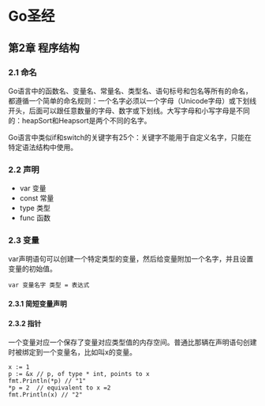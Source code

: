 # Go圣经 #

## 第2章 程序结构 ##

### 2.1 命名 ###

Go语言中的函数名、变量名、常量名、类型名、语句标号和包名等所有的命名，都遵循一个简单的命名规则：一个名字必须以一个字母（Unicode字母）或下划线开头，后面可以跟任意数量的字母、数字或下划线。大写字母和小写字母是不同的：heapSort和Heapsort是两个不同的名字。

Go语言中类似if和switch的关键字有25个：关键字不能用于自定义名字，只能在特定语法结构中使用。

### 2.2 声明 ###

* var 变量
* const 常量
* type 类型
* func 函数

### 2.3 变量 ###

var声明语句可以创建一个特定类型的变量，然后给变量附加一个名字，并且设置变量的初始值。

	var 变量名字 类型 = 表达式

#### 2.3.1 简短变量声明 ####

#### 2.3.2 指针 ####

一个变量对应一个保存了变量对应类型值的内存空间。普通比那辆在声明语句创建时被绑定到一个变量名，比如叫x的变量。

	x := 1
	p := &x	// p, of type * int, points to x
	fmt.Println(*p) // "1"
	*p = 2	// equivalent to x =2
	fmt.Println(x) // "2"

